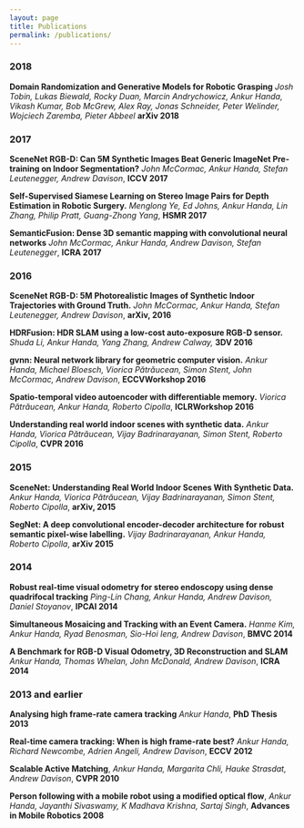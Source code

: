 ```yaml
---
layout: page
title: Publications
permalink: /publications/
---
```

### 2018
**Domain Randomization and Generative Models for Robotic Grasping** _Josh Tobin, Lukas Biewald, Rocky Duan, Marcin Andrychowicz, Ankur Handa, Vikash Kumar, Bob McGrew, Alex Ray, Jonas Schneider, Peter Welinder, Wojciech Zaremba, Pieter Abbeel_ **arXiv 2018**


### 2017

**SceneNet RGB-D: Can 5M Synthetic Images Beat Generic ImageNet Pre-training on Indoor Segmentation?** _John McCormac, Ankur Handa, Stefan Leutenegger, Andrew Davison_, **ICCV 2017**

**Self-Supervised Siamese Learning on Stereo Image Pairs for Depth Estimation in Robotic Surgery.** _Menglong Ye, Ed Johns, Ankur Handa, Lin Zhang, Philip Pratt, Guang-Zhong Yang_, **HSMR 2017**

**SemanticFusion: Dense 3D semantic mapping with convolutional neural networks** _John McCormac, Ankur Handa, Andrew Davison, Stefan Leutenegger_, **ICRA 2017**

### 2016 

**SceneNet RGB-D: 5M Photorealistic Images of Synthetic Indoor Trajectories with Ground Truth.** _John McCormac, Ankur Handa, Stefan Leutenegger, Andrew Davison_, **arXiv, 2016**

**HDRFusion: HDR SLAM using a low-cost auto-exposure RGB-D sensor.** _Shuda Li, Ankur Handa, Yang Zhang, Andrew Calway,_ **3DV 2016**

**gvnn: Neural network library for geometric computer vision.** _Ankur Handa, Michael Bloesch, Viorica Pătrăucean, Simon Stent, John McCormac, Andrew Davison_, **ECCVWorkshop 2016**


**Spatio-temporal video autoencoder with differentiable memory.** _Viorica Pătrăucean, Ankur Handa, Roberto Cipolla_, **ICLRWorkshop 2016**

**Understanding real world indoor scenes with synthetic data.** _Ankur Handa, Viorica Pătrăucean, Vijay Badrinarayanan, Simon Stent, Roberto Cipolla_, **CVPR 2016**

### 2015 

**SceneNet: Understanding Real World Indoor Scenes With Synthetic Data.** _Ankur Handa, Viorica Pătrăucean, Vijay Badrinarayanan, Simon Stent, Roberto Cipolla_, **arXiv, 2015**


**SegNet: A deep convolutional encoder-decoder architecture for robust semantic pixel-wise labelling.** _Vijay Badrinarayanan, Ankur Handa, Roberto Cipolla_, **arXiv 2015** 


### 2014 

**Robust real-time visual odometry for stereo endoscopy using dense quadrifocal tracking** _Ping-Lin Chang, Ankur Handa, Andrew Davison, Daniel Stoyanov_, **IPCAI 2014**

**Simultaneous Mosaicing and Tracking with an Event Camera.** _Hanme Kim, Ankur Handa, Ryad Benosman, Sio-Hoi Ieng, Andrew Davison_, **BMVC 2014**

**A Benchmark for RGB-D Visual Odometry, 3D Reconstruction and SLAM** _Ankur Handa, Thomas Whelan, John McDonald, Andrew Davison_, **ICRA 2014**

### 2013 and earlier

**Analysing high frame-rate camera tracking** _Ankur Handa_, **PhD Thesis 2013** 

**Real-time camera tracking: When is high frame-rate best?** _Ankur Handa, Richard Newcombe, Adrien Angeli, Andrew Davison_, **ECCV 2012**

**Scalable Active Matching**, _Ankur Handa, Margarita Chli, Hauke Strasdat, Andrew Davison_, **CVPR 2010**

**Person following with a mobile robot using a modified optical flow**, _Ankur Handa, Jayanthi Sivaswamy, K Madhava Krishna, Sartaj Singh_, **Advances in Mobile Robotics 2008**
